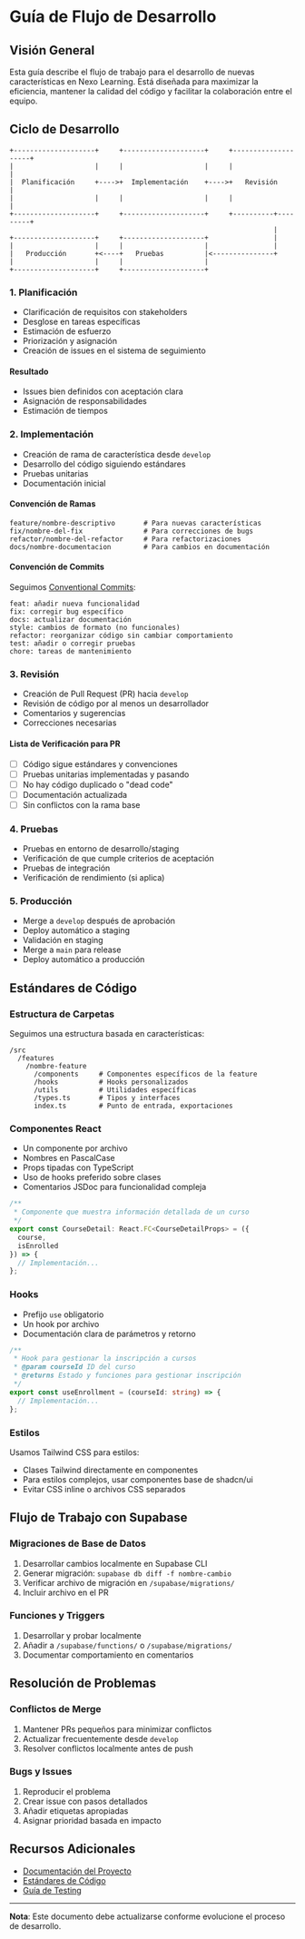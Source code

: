 
# Guía de Flujo de Desarrollo

## Visión General

Esta guía describe el flujo de trabajo para el desarrollo de nuevas características en Nexo Learning. Está diseñada para maximizar la eficiencia, mantener la calidad del código y facilitar la colaboración entre el equipo.

## Ciclo de Desarrollo

```
+--------------------+     +--------------------+     +--------------------+
|                    |     |                    |     |                    |
|  Planificación     +---->+  Implementación    +---->+   Revisión         |
|                    |     |                    |     |                    |
+--------------------+     +--------------------+     +----------+---------+
                                                                 |
+--------------------+     +--------------------+                |
|                    |     |                    |                |
|   Producción       +<----+   Pruebas          |<---------------+
|                    |     |                    |
+--------------------+     +--------------------+
```

### 1. Planificación

- Clarificación de requisitos con stakeholders
- Desglose en tareas específicas
- Estimación de esfuerzo
- Priorización y asignación
- Creación de issues en el sistema de seguimiento

#### Resultado
- Issues bien definidos con aceptación clara
- Asignación de responsabilidades
- Estimación de tiempos

### 2. Implementación

- Creación de rama de característica desde `develop`
- Desarrollo del código siguiendo estándares
- Pruebas unitarias
- Documentación inicial

#### Convención de Ramas
```
feature/nombre-descriptivo       # Para nuevas características
fix/nombre-del-fix               # Para correcciones de bugs
refactor/nombre-del-refactor     # Para refactorizaciones
docs/nombre-documentacion        # Para cambios en documentación
```

#### Convención de Commits
Seguimos [Conventional Commits](https://www.conventionalcommits.org/):

```
feat: añadir nueva funcionalidad
fix: corregir bug específico
docs: actualizar documentación
style: cambios de formato (no funcionales)
refactor: reorganizar código sin cambiar comportamiento
test: añadir o corregir pruebas
chore: tareas de mantenimiento
```

### 3. Revisión

- Creación de Pull Request (PR) hacia `develop`
- Revisión de código por al menos un desarrollador
- Comentarios y sugerencias
- Correcciones necesarias

#### Lista de Verificación para PR
- [ ] Código sigue estándares y convenciones
- [ ] Pruebas unitarias implementadas y pasando
- [ ] No hay código duplicado o "dead code"
- [ ] Documentación actualizada
- [ ] Sin conflictos con la rama base

### 4. Pruebas

- Pruebas en entorno de desarrollo/staging
- Verificación de que cumple criterios de aceptación
- Pruebas de integración
- Verificación de rendimiento (si aplica)

### 5. Producción

- Merge a `develop` después de aprobación
- Deploy automático a staging
- Validación en staging
- Merge a `main` para release
- Deploy automático a producción

## Estándares de Código

### Estructura de Carpetas

Seguimos una estructura basada en características:

```
/src
  /features
    /nombre-feature
      /components     # Componentes específicos de la feature
      /hooks          # Hooks personalizados
      /utils          # Utilidades específicas
      /types.ts       # Tipos y interfaces
      index.ts        # Punto de entrada, exportaciones
```

### Componentes React

- Un componente por archivo
- Nombres en PascalCase
- Props tipadas con TypeScript
- Uso de hooks preferido sobre clases
- Comentarios JSDoc para funcionalidad compleja

```typescript
/**
 * Componente que muestra información detallada de un curso
 */
export const CourseDetail: React.FC<CourseDetailProps> = ({ 
  course, 
  isEnrolled 
}) => {
  // Implementación...
};
```

### Hooks

- Prefijo `use` obligatorio
- Un hook por archivo
- Documentación clara de parámetros y retorno

```typescript
/**
 * Hook para gestionar la inscripción a cursos
 * @param courseId ID del curso
 * @returns Estado y funciones para gestionar inscripción
 */
export const useEnrollment = (courseId: string) => {
  // Implementación...
};
```

### Estilos

Usamos Tailwind CSS para estilos:

- Clases Tailwind directamente en componentes
- Para estilos complejos, usar componentes base de shadcn/ui
- Evitar CSS inline o archivos CSS separados

## Flujo de Trabajo con Supabase

### Migraciones de Base de Datos

1. Desarrollar cambios localmente en Supabase CLI
2. Generar migración: `supabase db diff -f nombre-cambio`
3. Verificar archivo de migración en `/supabase/migrations/`
4. Incluir archivo en el PR

### Funciones y Triggers

1. Desarrollar y probar localmente
2. Añadir a `/supabase/functions/` o `/supabase/migrations/`
3. Documentar comportamiento en comentarios

## Resolución de Problemas

### Conflictos de Merge

1. Mantener PRs pequeños para minimizar conflictos
2. Actualizar frecuentemente desde `develop`
3. Resolver conflictos localmente antes de push

### Bugs y Issues

1. Reproducir el problema
2. Crear issue con pasos detallados
3. Añadir etiquetas apropiadas
4. Asignar prioridad basada en impacto

## Recursos Adicionales

- [Documentación del Proyecto](../README.md)
- [Estándares de Código](./coding_standards.md)
- [Guía de Testing](./testing_guidelines.md)

---

**Nota**: Este documento debe actualizarse conforme evolucione el proceso de desarrollo.
